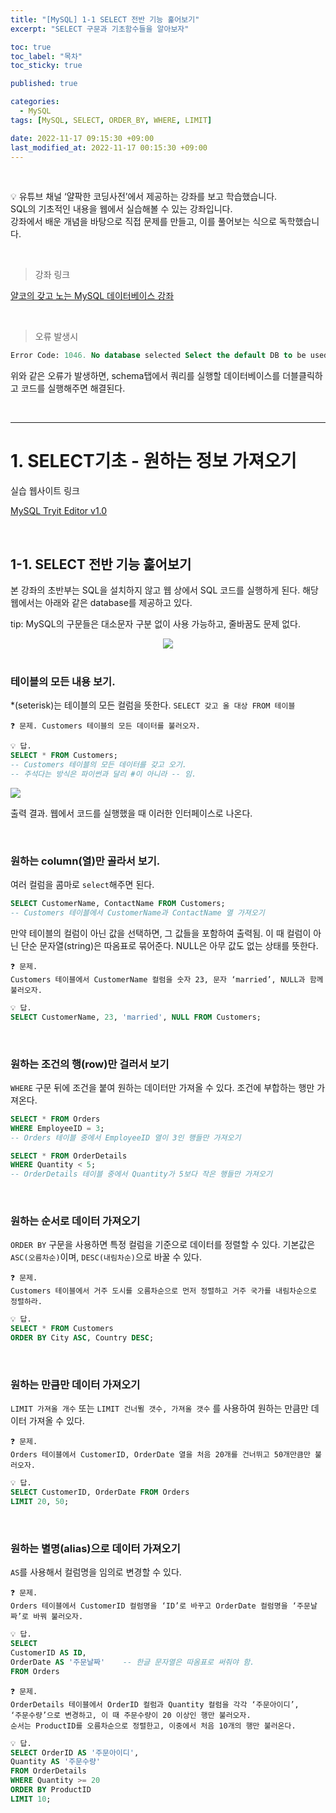 ```yaml
---
title: "[MySQL] 1-1 SELECT 전반 기능 훑어보기"
excerpt: "SELECT 구문과 기초함수들을 알아보자"

toc: true
toc_label: "목차"
toc_sticky: true

published: true

categories:
  - MySQL
tags: [MySQL, SELECT, ORDER_BY, WHERE, LIMIT]

date: 2022-11-17 09:15:30 +09:00
last_modified_at: 2022-11-17 00:15:30 +09:00
---
```


<br>

💡 유튜브 채널 ‘얄팍한 코딩사전’에서 제공하는 강좌를 보고 학습했습니다. <br>
SQL의 기초적인 내용을 웹에서 실습해볼 수 있는 강좌입니다. <br>
강좌에서 배운 개념을 바탕으로 직접 문제를 만들고, 이를 풀어보는 식으로 독학했습니다.

<br>

> 강좌 링크

[얄코의 갖고 노는 MySQL 데이터베이스 강좌](https://www.yalco.kr/lectures/sql/)


<br>

>오류 발생시

```sql
Error Code: 1046. No database selected Select the default DB to be used by double-clicking its name in the SCHEMAS list in the sidebar.
```

위와 같은 오류가 발생하면, schema탭에서 쿼리를 실행할 데이터베이스를 더블클릭하고 코드를 실행해주면 해결된다.

<br>

---

# 1. SELECT기초 - 원하는 정보 가져오기


실습 웹사이트 링크

[MySQL Tryit Editor v1.0](https://www.w3schools.com/mysql/trymysql.asp?filename=trysql_select_all) 

<br>

## 1-1. SELECT 전반 기능 훑어보기

본 강좌의 초반부는 SQL을 설치하지 않고 웹 상에서 SQL 코드를 실행하게 된다. 해당 웹에서는 아래와 같은 database를 제공하고 있다.

tip: MySQL의 구문들은 대소문자 구분 없이 사용 가능하고, 줄바꿈도 문제 없다.
<div align=center>
<img src="https://user-images.githubusercontent.com/115082062/202318292-1fa1efed-385f-4fa3-90e7-c05aa2235259.png">
</div>

<br>



### **테이블의 모든 내용 보기.**

*(seterisk)는 테이블의 모든 컬럼을 뜻한다. `SELECT 갖고 올 대상 FROM 테이블`



```
❓ 문제. Customers 테이블의 모든 데이터를 불러오자.
```

```sql
💡 답.
SELECT * FROM Customers;
-- Customers 테이블의 모든 데이터를 갖고 오기.
-- 주석다는 방식은 파이썬과 달리 #이 아니라 -- 임.
```

<img src = "https://user-images.githubusercontent.com/115082062/202318907-8633b3ac-e429-4627-a8ec-d70dabb95293.jpg">

출력 결과. 웹에서 코드를 실행했을 때 이러한 인터페이스로 나온다.

<br>

### **원하는 column(열)만 골라서 보기.** 

여러 컬럼을 콤마로 `select`해주면 된다.

```sql
SELECT CustomerName, ContactName FROM Customers;
-- Customers 테이블에서 CustomerName과 ContactName 열 가져오기
```

만약 테이블의 컬럼이 아닌 값을 선택하면, 그 값들을 포함하여 출력됨. 이 때 컬럼이 아닌 단순 문자열(string)은 따옴표로 묶어준다. NULL은 아무 값도 없는 상태를 뜻한다.

```
❓ 문제. 
Customers 테이블에서 CustomerName 컬럼을 숫자 23, 문자 ‘married’, NULL과 함께 불러오자.
```
```sql
💡 답.
SELECT CustomerName, 23, 'married', NULL FROM Customers;
```

<br>

### **원하는 조건의 행(row)만 걸러서 보기**

`WHERE` 구문 뒤에 조건을 붙여 원하는 데이터만 가져올 수 있다. 조건에 부합하는 행만 가져온다.

```sql
SELECT * FROM Orders
WHERE EmployeeID = 3;
-- Orders 테이블 중에서 EmployeeID 열이 3인 행들만 가져오기

SELECT * FROM OrderDetails
WHERE Quantity < 5;
-- OrderDetails 테이블 중에서 Quantity가 5보다 작은 행들만 가져오기
```

<br>

### **원하는 순서로 데이터 가져오기**

`ORDER BY` 구문을 사용하면 특정 컬럼을 기준으로 데이터를 정렬할 수 있다. 기본값은 `ASC(오름차순)`이며, `DESC(내림차순)`으로 바꿀 수 있다.


```
❓ 문제. 
Customers 테이블에서 거주 도시를 오름차순으로 먼저 정렬하고 거주 국가를 내림차순으로 정렬하라.
```

```sql
💡 답.
SELECT * FROM Customers
ORDER BY City ASC, Country DESC;
```
<br>

### **원하는 만큼만 데이터 가져오기**

`LIMIT 가져올 개수`  또는 `LIMIT 건너뛸 갯수, 가져올 갯수` 를 사용하여 원하는 만큼만 데이터 가져올 수 있다.


```
❓ 문제. 
Orders 테이블에서 CustomerID, OrderDate 열을 처음 20개를 건너뛰고 50개만큼만 불러오자.
```

```sql
💡 답.
SELECT CustomerID, OrderDate FROM Orders
LIMIT 20, 50;
```
<br>

### **원하는 별명(alias)으로 데이터 가져오기**

`AS`를 사용해서 컬럼명을 임의로 변경할 수 있다.


```
❓ 문제.
Orders 테이블에서 CustomerID 컬럼명을 ‘ID’로 바꾸고 OrderDate 컬럼명을 ‘주문날짜’로 바꿔 불러오자.
```

```sql
💡 답.
SELECT 
CustomerID AS ID,
OrderDate AS '주문날짜'    -- 한글 문자열은 따옴표로 써줘야 함.
FROM Orders
```


```
❓ 문제.
OrderDetails 테이블에서 OrderID 컬럼과 Quantity 컬럼을 각각 ‘주문아이디’,
‘주문수량’으로 변경하고, 이 때 주문수량이 20 이상인 행만 불러오자. 
순서는 ProductID를 오름차순으로 정렬한고, 이중에서 처음 10개의 행만 불러온다.
```

```sql
💡 답.
SELECT OrderID AS '주문아이디',
Quantity AS '주문수량'
FROM OrderDetails
WHERE Quantity >= 20
ORDER BY ProductID
LIMIT 10;
```


